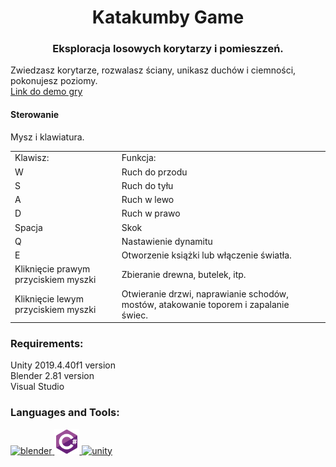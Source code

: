 <h1 align="center">Katakumby Game</h1>
<h3 align="center">Eksploracja losowych korytarzy i pomieszzeń.</h3>

<p align="left">
Zwiedzasz korytarze, rozwalasz ściany, unikasz duchów i ciemności, pokonujesz poziomy. <br>
<a href="https://drive.google.com/file/d/1lgKDwHs3Xqs6MPcxHTIIq6Z9lgWH2Ch1/view?usp=sharing">Link do demo gry</a>
</p>

<h4>Sterowanie</h4>
<p>Mysz i klawiatura.</p>
<table>
  <tr>
    <td>Klawisz:</td>
    <td>Funkcja:</td>
  </tr>
  <tr>
    <td>W</td>
    <td>Ruch do przodu</td>
  </tr>
  <tr>
    <td>S</td>
    <td>Ruch do tyłu<td>
  </tr>
  <tr>
    <td>A</td>
    <td>Ruch w lewo<td>
  </tr>
  <tr>
    <td>D</td>
    <td>Ruch w prawo<td>
  </tr>
  <tr>
    <td>Spacja</td>
    <td>Skok<td>
  </tr>
  <tr>
    <td>Q</td>
    <td>Nastawienie dynamitu<td>
  </tr>
  <tr>
    <td>E</td>
    <td>Otworzenie książki lub włączenie światła.<td>
  </tr>
  <tr>
    <td>Kliknięcie prawym przyciskiem myszki</td>
    <td>Zbieranie drewna, butelek, itp.<td>
  </tr>
  <tr>
    <td>Kliknięcie lewym przyciskiem myszki</td>
    <td>Otwieranie drzwi, naprawianie schodów, mostów, atakowanie toporem i zapalanie świec.</td>
  </tr>
</table>
<h3>Requirements:</h3>
<p>
  Unity 2019.4.40f1 version <br>
  Blender 2.81 version <br>
  Visual Studio
</p>
<h3 align="left">Languages and Tools:</h3>
<p align="left"> <a href="https://www.blender.org/" target="_blank" rel="noreferrer"> <img src="https://download.blender.org/branding/community/blender_community_badge_white.svg" alt="blender" width="40" height="40"/> </a> <a href="https://www.w3schools.com/cs/" target="_blank" rel="noreferrer"> <img src="https://raw.githubusercontent.com/devicons/devicon/master/icons/csharp/csharp-original.svg" alt="csharp" width="40" height="40"/> </a> <a href="https://unity.com/" target="_blank" rel="noreferrer"> <img src="https://www.vectorlogo.zone/logos/unity3d/unity3d-icon.svg" alt="unity" width="40" height="40"/> </a> </p>
